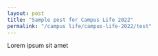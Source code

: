 ```yaml
---
layout: post
title: "Sample post for Campus Life 2022"
permalink: "/campus life/campus-life-2022/test"
---
```

Lorem ipsum sit amet
